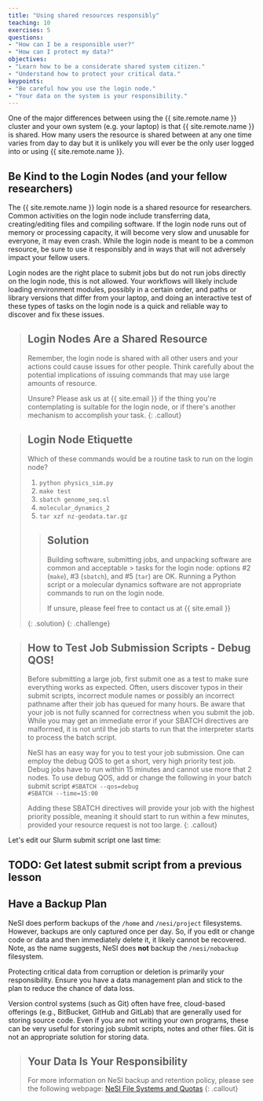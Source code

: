 ```yaml
---
title: "Using shared resources responsibly"
teaching: 10
exercises: 5
questions:
- "How can I be a responsible user?"
- "How can I protect my data?"
objectives:
- "Learn how to be a considerate shared system citizen."
- "Understand how to protect your critical data."
keypoints:
- "Be careful how you use the login node."
- "Your data on the system is your responsibility."
---
```


One of the major differences between using the {{ site.remote.name }} cluster and your own system (e.g. your laptop) is that {{ site.remote.name }} is shared. How many users
the resource is shared between at any one time varies from day to day but
it is unlikely you will ever be the only user logged into or using {{ site.remote.name }}.

## Be Kind to the Login Nodes (and your fellow researchers)

The {{ site.remote.name }} login node is a shared resource for researchers. 
Common activities on the login node include transferring data, creating/editing 
files and compiling software.   If the login node runs out of memory or
processing capacity, it will become very slow and unusable for everyone, it may even crash. While the login node is meant to be a common resource, be sure to use it responsibly and in ways that will not adversely impact your fellow users.

Login nodes are the right place to submit jobs but do not run jobs directly on the login node, this is not allowed.   Your workflows will likely include
loading environment modules, possibly in a certain order, and paths or
library versions that differ from your laptop, and doing an interactive test
of these types of tasks on the login node is a quick and reliable way to discover and fix these issues.

> ## Login Nodes Are a Shared Resource
>
> Remember, the login node is shared with all other users and your actions
> could cause issues for other people. Think carefully about the potential
> implications of issuing commands that may use large amounts of resource.
>
> Unsure? Please ask us at {{ site.email }}  if the thing
> you're contemplating is suitable for the login node, or if there's another
> mechanism to accomplish your task.
{: .callout}

> ## Login Node Etiquette
>
> Which of these commands would be a routine task to run on the login node?
>
> 1. `python physics_sim.py`
> 2. `make test`
> 3. `sbatch genome_seq.sl`
> 4. `molecular_dynamics_2`
> 5. `tar xzf nz-geodata.tar.gz`
>
> > ## Solution
> >
> > Building software, submitting jobs, and unpacking software are common
> > and acceptable > tasks for the login node: options #2 (`make`), #3
> > (`sbatch`), and #5 (`tar`) are OK.  Running a Python script or a molecular 
> > dynamics software are not appropriate commands to run on the login node. 
> >
> > If unsure, please feel free to contact us at {{ site.email }}
> >
> {: .solution}
{: .challenge}

> ## How to Test Job Submission Scripts - Debug QOS!
>
> Before submitting a large job, first submit one as a test to make
> sure everything works as expected.  Often, users discover typos in their submit
> scripts, incorrect module names or possibly an incorrect pathname after their job
> has queued for many hours.  Be aware that your job is not fully scanned for
> correctness when you submit the job.  While you may get an immediate error if your
> SBATCH directives are malformed, it is not until the job starts to run that the
> interpreter starts to process the batch script.
>
> NeSI has an easy way for you to test your job submission.  One can employ the debug
> QOS to get a short, very high priority test job.  Debug jobs have to run within 15 
> minutes and cannot use more that 2 nodes.  To use debug QOS, add or change the
> following in your batch submit script
> `#SBATCH --qos=debug`  
> `#SBATCH --time=15:00`
> 
> Adding these SBATCH directives will provide your job with the highest priority
> possible, meaning it should start to run within a few minutes, provided
> your resource request is not too large.
{: .callout}

Let's edit our Slurm submit script one last time:

## TODO:  Get latest submit script from a previous lesson

## Have a Backup Plan

NeSI does perform backups of the `/home` and `/nesi/project` filesystems.  However, backups are only captured once per day.  So, if you edit or change code or data and then immediately delete it, it likely cannot be recovered.  Note, as the name suggests, NeSI does **not** backup the `/nesi/nobackup` filesystem.

Protecting critical data from corruption or deletion is primarily your 
responsibility. Ensure you have a data management plan and stick to the plan to reduce the chance of data loss.

Version control systems (such as Git) often have free, cloud-based offerings
(e.g., BitBucket, GitHub and GitLab) that are generally used for storing source code. Even
if you are not writing your own programs, these can be very useful for storing
job submit scripts, notes and other files.  Git is not an appropriate solution for storing data.


> ## Your Data Is Your Responsibility
> 
> For more information on NeSI backup and retention policy, please see the following
> webpage: [NeSI File Systems and Quotas](https://support.nesi.org.nz/hc/en-gb/articles/360000177256-NeSI-File-Systems-and-Quotas)
{: .callout}